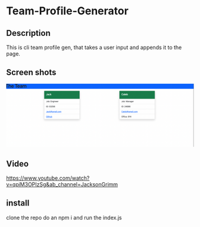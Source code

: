 # Team-Profile-Generator

## Description
This is cli team profile gen, that takes a user input and appends it to the page.


## Screen shots

![Alt text](screenshot.png)

## Video
https://www.youtube.com/watch?v=qpiM3OPIzSg&ab_channel=JacksonGrimm

## install

clone the repo do an npm i and run the index.js
